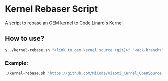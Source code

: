 # Kernel Rebaser Script
A script to rebase an OEM kernel to Code Linaro's Kernel

## How to use?
```bash
$ ./kernel-rebase.sh "<link to oem kernel source (git)>" "<ack-branch>"
```

### Example:
```bash
./kernel-rebase.sh "https://github.com/MiCode/Xiaomi_Kernel_OpenSource.git -b dandelion-q-oss" "android-4.9-q"
```
